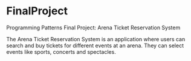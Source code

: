 # FinalProject
Programming Patterns Final Project: Arena Ticket Reservation System

The Arena Ticket Reservation System is an application where users can search and buy tickets for different events at an arena. They can select events like sports, concerts and spectacles. 
